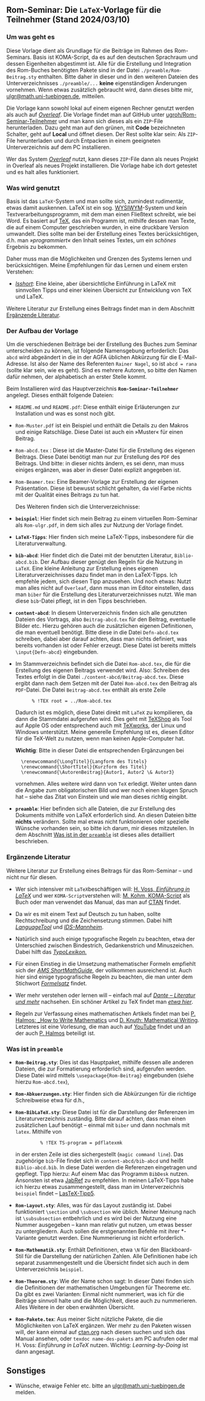 ## Rom-Seminar: Die `LaTeX`-Vorlage für die Teilnehmer (Stand 2024/03/10)

### Um was geht es

Diese Vorlage dient als Grundlage für die Beiträge im Rahmen des Rom-Seminars. Basis ist KOMA-Script, da es auf den deutschen Sprachraum und dessen Eigenheiten abgestimmt ist. Alle für die Erstellung und Integration des Rom-Buches benötigten Pakete sind in der Datei `./preamble/Rom-Beitrag.sty` enthalten. Bitte daher in dieser und in den weiteren Dateien des Unterverzeichnisses `./preamble/...` **keine** eigenständigen Änderungen vornehmen. Wenn etwas zusätzlich gebraucht wird, dann dieses bitte mir, <ulgr@math.uni-tuebingen.de>, mitteilen.

Die Vorlage kann sowohl lokal auf einem eigenen Rechner genutzt werden als auch auf [_Overleaf_](https://www.overleaf.com). Die Vorlage findet man auf GitHub unter [ugroh/Rom-Seminar-Teilnehmer](https://github.com/ugroh/Rom-Seminar-Teilnehmer) und man kann sich dieses als ein `ZIP`-File herunterladen. Dazu geht man auf den grünen, mit __Code__ bezeichneten Schalter, geht auf __Local__ und öffnet diesen. Der Rest sollte klar sein: Als `ZIP`-File herunterladen und durch Entpacken in einem geeigneten Unterverzeichnis auf dem PC installieren. 

Wer das System [_Overleaf_](https://www.overleaf.com) nutzt, kann dieses `ZIP`-File dann als neues Projekt in Overleaf als neues Projekt installieren. Die Vorlage habe ich dort getestet und es halt alles funktioniert.


### Was wird genutzt

Basis ist das `LaTeX`-System und man sollte sich, zumindest rudimentär, etwas damit auskennen. LaTeX ist ein sog. [WYSIWYM](https://de.wikipedia.org/wiki/WYSIWYM)-System und kein Textverarbeitungsprogramm, mit dem man einen Fließtext schreibt, wie bei Word. Es basiert auf [TeX](https://de.wikipedia.org/wiki/TeX), das ein Programm ist, mithilfe dessen man Texte, die auf einem Computer geschrieben wurden, in eine druckbare Version umwandelt. Dies sollte man bei der Erstellung eines Textes berücksichtigen, d.h. man _»programmiert«_ den Inhalt seines Textes, um ein _schönes_ Ergebnis zu bekommen. 

Daher muss man die Möglichkeiten und Grenzen des Systems lernen und berücksichtigen. Meine Empfehlungen für das Lernen und einem ersten Verstehen:

* [_lsshort_](https://ctan.org/pkg/lshort-german): Eine kleine, aber übersichtliche Einführung in LaTeX mit sinnvollen Tipps und einer kleinen Übersicht zur Entwicklung von TeX und LaTeX.

Weitere Literatur zur Erstellung eines Beitrags findet man in dem Abschnitt [Ergänzende Literatur](#lit-latex).


<a name="aufbau"></a> 

### Der Aufbau der Vorlage

Um die verschiedenen Beiträge bei der Erstellung des Buches zum Seminar unterscheiden zu können, ist folgende Namensgebung erforderlich: Das `abcd` wird abgeändert in die in der AGFA üblichen Abkürzung für die E-Mail-Adresse. Ist also der Name des Referenten  `Rainer Nagel`, so ist `abcd = rana` (sollte klar sein, wie es geht). Sind es mehrere Autoren, so bitte den Namen dafür nehmen, der alphabetisch an erster Stelle kommt.

Beim Installieren wird das Hauptverzeichnis __`Rom-Seminar-Teilnehmer`__ angelegt. Dieses enthält folgende Dateien:  

* `README.md` und `README.pdf`: Diese enthält einige Erläuterungen zur Installation und was es sonst noch gibt.
	
* `Rom-Muster.pdf` ist ein Beispiel und enthält die Details zu den Makros und einige Ratschläge. Diese Datei ist auch ein »Muster« für einen Beitrag.
	
* `Rom-abcd.tex` : Diese ist die Master-Datei für die Erstellung des eigenen Beitrags. Diese Datei benötigt man nur zur Erstellung des `PDF` des Beitrags. Und bitte: in dieser nichts ändern, es sei denn, man muss einiges ergänzen, was aber in dieser Datei explizit angegeben ist.  

* `Rom-Beamer.tex`: Eine Beamer-Vorlage zur Erstellung der eigenen Präsentation. Diese ist bewusst schlicht gehalten, da viel Farbe nichts mit der Qualität eines Beitrags zu tun hat.
	
	Des Weiteren finden sich die Unterverzeichnisse:
	
* __`beispiel`__: Hier findet sich mein Beitrag zu einem virtuellen Rom-Seminar als `Rom-ulgr.pdf`, in dem sich alles zur Nutzung der Vorlage findet.

* __`LaTeX-Tipps`__: Hier finden sich meine LaTeX-Tipps, insbesondere für die Literaturverwaltung. 

* __`bib-abcd`__: Hier findet dich die Datei mit der benutzten Literatur, `Biblio-abcd.bib`. Der Aufbau dieser genügt den Regeln für die Nutzung in `LaTeX`. Eine kleine Anleitung zur Erstellung eines eigenen Literaturverzeichnisses dazu findet man in den LaTeX-Tipps. Ich empfehle jedem, sich diesen Tipp anzusehen. Und noch etwas: Nutzt man alles nicht auf `Overleaf`, dann muss man im Editor einstellen, dass man `biber` für die Erstellung des Literaturverzeichnisses nutzt. Wie man diese `bib`-Datei pflegt, ist in den Tipps beschrieben. 
	
* __`content-abcd`__: In diesem Unterverzeichnis finden sich alle genutzten Dateien des Vortrags, also `Beitrag-abcd.tex` für den Beitrag, eventuelle Bilder etc. Hierzu gehören auch die zusätzlichen eigenen Definitionen, die man eventuell benötigt. Bitte diese in die Datei `Defn-abcd.tex` schreiben, dabei aber darauf achten, dass man nichts definiert, was bereits vorhanden ist oder Fehler erzeugt. Diese Datei ist bereits mittels `\input{Defn-abcd}` eingebunden. 

* Im Stammverzeichnis befindet sich die Datei `Rom-abcd.tex`, die für die Erstellung des eigenen Beitrags verwendet wird. Also: Schreiben des Textes erfolgt in  die Datei `./content-abcd/Beitrag-abcd.tex`. Diese ergibt dann nach dem Setzen mit der Datei `Rom-abcd.tex` den Beitrag als `PDF`-Datei. Die Datei `Beitrag-abcd.tex` enthält als erste Zeile 
		
			% !TEX root = ../Rom-abcd.tex  
	
	Dadurch ist es möglich, diese Datei direkt mit `LaTeX` zu kompilieren, da dann die Stammdatei aufgerufen wird. Dies geht mit [TeXShop](https://pages.uoregon.edu/koch/texshop/obtaining.html) als Tool auf Apple OS oder entsprechend auch mit [TeXworks](https://tug.org/texworks/), der Linux und Windows unterstützt. Meine generelle Empfehlung ist es, diesen Editor für die TeX-Welt zu nutzen, wenn man keinen Apple-Computer hat. 
	
	**Wichtig**: Bitte in dieser Datei die entsprechenden Ergänzungen bei
	
		\renewcommand{\LongTitel}{Langform des Titels}
		\renewcommand{\ShortTitel}{Kurzform des Titel}
		\renewcommand{\AutorenBeitrag}{Autor1, Autor2 \& Autor3}
	vornehmen. Alles weitere wird dann von `TeX` erledigt. Weiter unten dann die Angabe zum obligatorischen Bild und wer noch einen klugen Spruch hat – siehe das Zitat von Einstein und wie man dieses richtig eingibt.

* __`preamble`__: Hier befinden sich alle Dateien, die zur Erstellung des Dokuments mithilfe von LaTeX erforderlich sind. An diesen Dateien bitte **nichts** verändern. Sollte mal etwas nicht funktionieren oder spezielle Wünsche vorhanden sein, so bitte ich darum, mir dieses mitzuteilen. In dem Abschnitt [Was ist in der `preamble`](#preamble) ist dieses alles detailliert beschrieben. 

	
<a name="lit-latex"></a> 

### Ergänzende Literatur


Weitere Literatur zur Erstellung eines Beitrags für das Rom-Seminar – und nicht nur für diesen.

* Wer sich intensiver mit `LaTeX`beschäftigen will: [H. Voss, _Einführung in LaTeX_](https://www.lehmanns.de/shop/mathematik-informatik/33589289-9783865417985-einfuehrung-in-latex) und wer `KOMA-Script`verstehen will: [M. Kohm, KOMA-Script](https://www.lehmanns.de/shop/mathematik-informatik/51375541-9783965430976-koma-script) als Buch oder man verwendet das Manual, das man auf [CTAN](https://ctan.mirror.norbert-ruehl.de/macros/latex/contrib/koma-script/doc/scrguide-de.pdf) findet.

* Da wir es mit einem Text auf Deutsch zu tun haben, sollte Rechtschreibung und die Zeichensetzung stimmen. Dabei hilft [_LanguageTool_](https://languagetool.org/de) und [_IDS-Mannheim_](https://grammis.ids-mannheim.de).

* Natürlich sind auch einige typografische Regeln zu beachten, etwa der Unterschied zwischen Bindestrich, Gedankenstrich und Minuszeichen. Dabei hilft das [_TypoLexikon._](https://www.typolexikon.de)

* Für einen Einstieg in die Umsetzung mathematischer Formeln empfiehlt sich der [_AMS ShortMathGuide_](https://ctan.org/pkg/short-math-guide), der vollkommen ausreichend ist. Auch hier sind einige typografische Regeln zu beachten, die man unter dem Stichwort [_Formelsatz_](http://www.moritz-nadler.de/formelsatz.pdf) findet.

* Wer mehr verstehen oder lernen will – einfach mal auf [_Dante – Literatur und mehr_](https://www.dante.de/dante-e-v/literatur/) nachsehen. Ein schöner Artikel zu TeX findet man  [_etwa hier_](https://www.ams.org/publications/authors/Communication_of_Mathematics_with_TEX.pdf).

* Regeln zur Verfassung eines mathematischen Artikels findet man bei [P. Halmos: _How to Write Mathematics](https://www2.cs.duke.edu/donaldlab/Teaching/add/2011/resources/halmos.pdf) und [D. Knuth: Mathematical Writing](https://jmlr.csail.mit.edu/reviewing-papers/knuth_mathematical_writing.pdf). Letzteres ist eine Vorlesung, die man auch auf [YouTube](https://www.youtube.com/watch?v=mert0kmZvVM&list=PLABJEFgj0PWV22nvw3YKXvR_n1NB6fn5D) findet und an der auch [P. Halmos](https://www.youtube.com/watch?v=Cy_1JgYfKmE) beteiligt ist. 


<a name="preamble"></a> 

### Was ist in `preamble`

* __`Rom-Beitrag.sty`__: Dies ist das Hauptpaket, mithilfe dessen alle anderen Dateien, die zur Formatierung erforderlich sind, aufgerufen werden. Diese Datei wird mittels `\usepackage{Rom-Beitrag}` eingebunden (siehe hierzu  `Rom-abcd.tex`), 

*  __`Rom-Abkuerzungen.sty`__: Hier finden sich die Abkürzungen für die richtige Schreibweise etwa für d.h., 
			
*  __`Rom-BibLaTeX.sty`__:  Diese Datei ist für die Darstellung der Referenzen im Literaturverzeichnis zuständig. Bitte darauf achten, dass man einen zusätzlichen Lauf benötigt – einmal mit `biber` und dann nochmals mit `latex`. Mithilfe von 
		
				% !TEX TS-program = pdflatexmk
		
	in der ersten Zeile ist dies sichergestellt (`magic command line`). Das zugehörige `bib`-File findet sich in `content-abcd/bib-abcd` und heißt `Biblio-abcd.bib`. In diese Datei werden die Referenzen eingetragen und gepflegt. Tipp hierzu: Auf einem Mac das Programm `BibDesk` nutzen. Ansonsten ist etwa [JabRef](https://www.jabref.org) zu empfehlen. In meinen LaTeX-Tipps habe ich hierzu etwas zusammengestellt, dass man im Unterverzeichnis `beispiel` findet – [LasTeX-Tipp5](https://github.com/ugroh/Rom-Seminar-Teilnehmer/blob/main/beispiel/LaTeX-Tipp5.pdf).
	
*  __`Rom-Layout.sty`__:  Alles, was für das Layout zuständig ist. Dabei funktioniert `\section` und `\subsection` wie üblich. Meiner Meinung nach ist  `\subsubsection` entbehrlich und es wird bei der Nutzung eine Nummer ausgegeben – kann man relativ gut nutzen, um etwas besser zu untergliedern. Auch sollen die erstgenannten Befehle mit ihrer *-Variante genutzt werden. Eine Nummerierung ist nicht erforderlich.
	
*  __`Rom-Mathematik.sty`__: Enthält Definitionen, etwa `\N` für den Blackboard-Stil für die Darstellung der natürlichen Zahlen. Alle Definitionen habe ich separat zusammengestellt und die Übersicht findet sich auch in dem Unterverzeichnis `beispiel`.
	
*  __`Rom-Theorem.sty`__: Wie der Name schon sagt: In dieser Datei finden sich die Definitionen der mathematischen Umgebungen für Theoreme etc. Da gibt es zwei Varianten: Einmal nicht nummeriert, was ich für die Beiträge sinnvoll halte und die Möglichkeit, diese auch zu nummerieren. Alles Weitere in der oben erwähnten Übersicht.
	
*  __`Rom-Pakete.tex`__:  Aus meiner Sicht nützliche Pakete, die die Möglichkeiten von LaTeX ergänzen. Wer mehr zu den Paketen wissen will, der kann einmal auf [ctan.org](https://ctan.org) nach diesen suchen und sich das Manual ansehen, oder `texdoc name-des-pakets` am PC aufrufen oder mal H. Voss: _Einführung in LaTeX_ nutzen. Wichtig: _Learning-by-Doing_ ist dann angesagt. 


## Sonstiges 

* Wünsche, etwaige Fehler etc. bitte an <ulgr@math.uni-tuebingen.de> melden.


